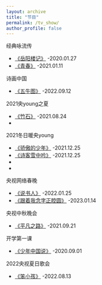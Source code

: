```yaml
---
layout: archive
title: "节目"
permalink: /tv_show/
author_profile: false
---
```



经典咏流传
* [《岳阳楼记》](https://video.weibo.com/show?fid=1034:4465740636684330) -2020.01.27
* [《青春》](https://m.weibo.cn/1977460817/4591569900154731) -2021.01.11

诗画中国
* [《五牛图》](https://m.weibo.cn/6186334244/4812978551264291) -2022.09.12

2021央young之夏
* [《竹石》](https://m.weibo.cn/7211561239/4673794972844363) -2021.08.24
* []()

2021冬日暖央young
* [《骄傲的少年》](https://m.weibo.cn/7211561239/4718414919107875) -2021.12.25
* [《诗客雪中吟》](https://m.weibo.cn/7211561239/4718444291556816) -2021.12.25
* []()
* []()

央视网络春晚
* [《说书人》](https://m.weibo.cn/7211561239/4729633595983534) -2022.01.25
* [《跟着我念字正腔圆》](https://m.weibo.cn/2656274875/4857922372501557) -2023.01.14

央视中秋晚会
* [《平凡之路》](https://m.weibo.cn/7211561239/4683981125585363) -2021.09.21

开学第一课
* [《少年中国说》](https://m.weibo.cn/1977460817/4544616675938050) -2020.09.01

2022央视夏日歌会
* [《笨小孩》](https://m.weibo.cn/7211561239/4802133428281470) -2022.08.13